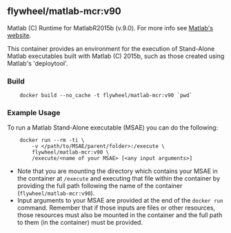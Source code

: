 ## flywheel/matlab-mcr:v90

Matlab (C) Runtime for MatlabR2015b (v.9.0). For more info see [Matlab's website](http://www.mathworks.com/products/compiler/mcr/).

This container provides an environment for the execution of Stand-Alone Matlab executables built with Matlab (C) 2015b, such as those created using Matlab's 'deploytool'.

### Build ###
```
    docker build --no_cache -t flywheel/matlab-mcr:v90 `pwd`
```

### Example Usage ###
To run a Matlab Stand-Alone executable (MSAE) you can do the following:
```
    docker run --rm -ti \
        -v </path/to/MSAE/parent/folder>:/execute \
        flywheel/matlab-mcr:v90 \
        /execute/<name of your MSAE> [<any input arguments>]
```

* Note that you are mounting the directory which contains your MSAE in the container at ```/execute``` and executing that file within the container by providing the full path following the name of the container (```flywheel/matlab-mcr:v90```).
* Input arguments to your MSAE are provided at the end of the ```docker run``` command. Remember that if those inputs are files or other resources, those resources must also be mounted in the container and the full path to them (in the container) must be provided.
